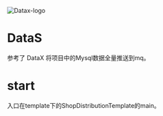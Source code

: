 ![Datax-logo](![](./doc/logo.jpg))
# DataS
  参考了 DataX 将项目中的Mysql数据全量推送到mq。
# start
  入口在template下的ShopDistributionTemplate的main。
